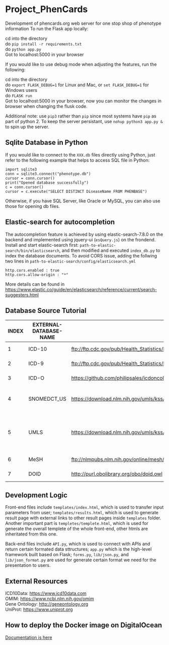 # Project_PhenCards
Development of phencards.org web server for one stop shop of phenotype information
To run the Flask app locally:

cd into the directory   
do `pip install -r requirements.txt`  
do `python app.py`  
Got to localhost:5000 in your browser  
  
If you would like to use debug mode when adjusting the features, run the following:
  
cd into the directory  
do `export FLASK_DEBUG=1` for Linux and Mac, or `set FLASK_DEBUG=1` for Windows users  
do `FLASK run`  
Got to localhost:5000 in your browser, now you can monitor the changes in browser when changing the flusk code.  
  
Additional note: use `pip3` rather than `pip` since most systems have `pip` as part of python 2. To keep the server persistant, use `nohup python3 app.py &` to spin up the server.   

## Sqlite Database in Python
If you would like to connect to the `XXX.db` files directly using Python, just refer to the following example that helps to access SQL file in Python:
```
import sqlite3  
conn = sqlite3.connect("phenotype.db")  
cursor = conn.cursor()   
print("Opened database successfully")  
c = conn.cursor()  
cursor = c.execute("SELECT DISTINCT DiseaseName FROM PHENBASE")
```
Otherwise, if you have SQL Server, like Oracle or MySQL, you can also use those for opening db files.

## Elastic-search for autocompletion
The autocompletion feature is achieved by using elastic-search-7.8.0  on the backend and implemented using jquery-ui (`esQuery.js`) on the frondend.
Install and start elastic-search first: `path-to-elastic-search/bin/elasticsearch`, and then modified and executed `index_db.py` to index the database documents.
To avoid CORS issue, adding the follwing two lines in `path-to-elastic-search/config/elasticsearch.yml`
```
http.cors.enabled : true
http.cors.allow-origin : "*"
```
More details can be found in https://www.elastic.co/guide/en/elasticsearch/reference/current/search-suggesters.html

## Database Source Tutorial
| INDEX | EXTERNAL-DATABASE-NAME  | SOURCE-LINK  | INSTRUCTIONS  |  COMMENTS |
|---|---|---|---|---|
| 1 | ICD-10  | ftp://ftp.cdc.gov/pub/Health_Statistics/NCHS/Publications/ICD10CM/2020/icd10cm_order_2020.txt  |    No permission required| Use the link to download  |
| 2  |  ICD-9 |  ftp://ftp.cdc.gov/pub/Health_Statistics/NCHS/Publications/ICD-9/ucod.txt |    No permission required| Use the link to download  |
| 3  | ICD-O  | https://github.com/philipsales/icdoncology-3/blob/master/icd-oncology.v3.json  |    No permission required| Use the link to download  |
| 4  |  SNOMEDCT_US |https://download.nlm.nih.gov/umls/kss/IHTSDO20200131/SnomedCT_InternationalRF2_PRODUCTION_20200131T120000Z.zip |  If `account`/`password` is needed, use the following: `zhouy6`/`Zyy.1234WGlab` |  Need account information for download permission, around 500M|
| 5  | UMLS  | https://download.nlm.nih.gov/umls/kss/2019AB/umls-2019AB-full.zip  |  If `account`/`password` is needed, use the following: `zhouy6`/`Zyy.1234WGlab` |  Need account information for download permission, around 4GB; here is a useful tool to download using cluster: https://askubuntu.com/questions/29079/how-do-i-provide-a-username-and-password-to-wget|
| 6  | MeSH  | ftp://nlmpubs.nlm.nih.gov/online/mesh/MESH_FILES/xmlmesh/desc2020.gz  |    No permission required| Use the link to download  |
|  7 | DOID  |  http://purl.obolibrary.org/obo/doid.owl | No permission required  |  This is an HTML format file, need attention for parsing |
  
## Development Logic
Front-end files include `templates/index.html`, which is used to transfer input parameters from user; `templates/results.html`, which is used to generate result page with external links to other result pages inside `templates` folder. Another important part is `templetes/templete.html`, which is used for generate the overall templete of the whole front-end, other htmls are inheritated from this one. 
  
Back-end files include `API.py`, which is used to connect with APIs and return certain formated data sttructures; `app.py` which is the high-level framework built based on Flask; `forms.py`, `lib/json.py`, and `lib/json_format.py` are used for generate certain format we need for the presentation to users. 

## External Resources
ICD10Data: https://www.icd10data.com   
OMIM: https://www.ncbi.nlm.nih.gov/omim   
Gene Ontology: http://geneontology.org  
UniProt: https://www.uniprot.org   
  
## How to deploy the Docker image on DigitalOcean
[Documentation is here](DOCKER.md)
